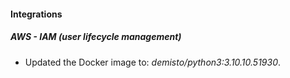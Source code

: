 #### Integrations
##### AWS - IAM (user lifecycle management)
- Updated the Docker image to: *demisto/python3:3.10.10.51930*.
